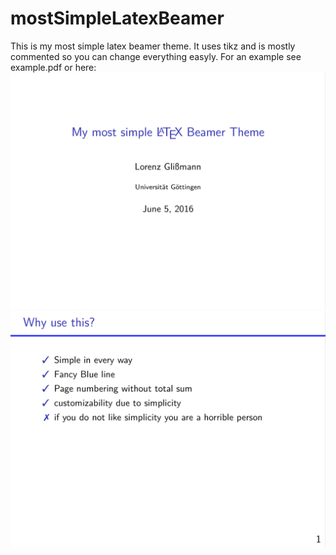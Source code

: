 # mostSimpleLatexBeamer
This is my most simple latex beamer theme.
It uses tikz and is mostly commented so you can change everything easyly.
For an example see example.pdf or here:
![Picture of Title](example-0.png "Title")   
![Picture of slide](example-1.png "Itemize")

